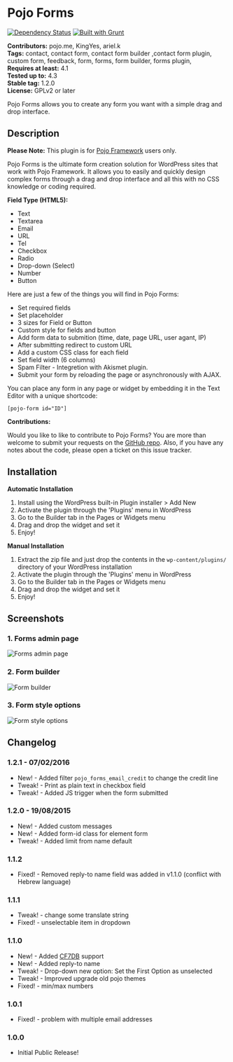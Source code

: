 # Pojo Forms #
[![Dependency Status](https://david-dm.org/pojome/pojo-forms/dev-status.svg)](https://david-dm.org/pojome/pojo-forms#info=devDependencies) [![Built with Grunt](https://cdn.gruntjs.com/builtwith.png)](http://gruntjs.com/)

**Contributors:** pojo.me, KingYes, ariel.k  
**Tags:** contact, contact form, contact form builder ,contact form plugin, custom form, feedback, form, forms, form builder, forms plugin,  
**Requires at least:** 4.1  
**Tested up to:** 4.3  
**Stable tag:** 1.2.0  
**License:** GPLv2 or later  

Pojo Forms allows you to create any form you want with a simple drag and drop interface.

## Description ##

**Please Note:** This plugin is for [Pojo Framework][1] users only.

Pojo Forms is the ultimate form creation solution for WordPress sites that work with Pojo Framework. It allows you to easily and quickly design complex forms through a drag and drop interface and all this with no CSS knowledge or coding required.

<strong>Field Type (HTML5):</strong>

* Text
* Textarea
* Email
* URL
* Tel
* Checkbox
* Radio
* Drop-down (Select)
* Number
* Button

Here are just a few of the things you will find in Pojo Forms:

* Set required fields
* Set placeholder
* 3 sizes for Field or Button
* Custom style for fields and button
* Add form data to submition (time, date, page URL, user agant, IP)
* After submitting redirect to custom URL
* Add a custom CSS class for each field
* Set field width (6 columns)
* Spam Filter - Integretion with Akismet plugin.
* Submit your form by reloading the page or asynchronously with AJAX.

You can place any form in any page or widget by embedding it in the Text Editor with a unique shortcode:

<code>[pojo-form id="ID"]</code>

**Contributions:**

Would you like to like to contribute to Pojo Forms? You are more than welcome to submit your requests on the [GitHub repo][2]. Also, if you have any notes about the code, please open a ticket on this issue tracker.

 [1]: http://pojo.me/?utm_source=wp-repo&utm_medium=link&utm_campaign=forms
 [2]: https://github.com/pojome/pojo-forms

## Installation ##

**Automatic Installation**

1. Install using the WordPress built-in Plugin installer > Add New
1. Activate the plugin through the 'Plugins' menu in WordPress
1. Go to the Builder tab in the Pages or Widgets menu
1. Drag and drop the widget and set it
1. Enjoy!

**Manual Installation**

1. Extract the zip file and just drop the contents in the <code>wp-content/plugins/</code> directory of your WordPress installation
1. Activate the plugin through the 'Plugins' menu in WordPress
1. Go to the Builder tab in the Pages or Widgets menu
1. Drag and drop the widget and set it
1. Enjoy!

## Screenshots ##

### 1. Forms admin page ###
![Forms admin page](http://s.wordpress.org/extend/plugins/pojo-forms/screenshot-1.png)

### 2. Form builder ###
![Form builder](http://s.wordpress.org/extend/plugins/pojo-forms/screenshot-2.png)

### 3. Form style options ###
![Form style options](http://s.wordpress.org/extend/plugins/pojo-forms/screenshot-3.png)


## Changelog ##

### 1.2.1 - 07/02/2016 ###
* New! - Added filter `pojo_forms_email_credit` to change the credit line
* Tweak! - Print as plain text in checkbox field
* Tweak! - Added JS trigger when the form submitted

### 1.2.0 - 19/08/2015 ###
* New! - Added custom messages
* New! - Added form-id class for element form
* Tweak! - Added limit from name default

### 1.1.2 ###
* Fixed! - Removed reply-to name field was added in v1.1.0 (conflict with Hebrew language)

### 1.1.1 ###
* Tweak! - change some translate string
* Fixed! - unselectable item in dropdown

### 1.1.0 ###
* New! - Added [CF7DB](https://wordpress.org/plugins/contact-form-7-to-database-extension/) support
* New! - Added reply-to name 
* Tweak! - Drop-down new option: Set the First Option as unselected 
* Tweak! - Improved upgrade old pojo themes
* Fixed! - min/max numbers

### 1.0.1 ###
* Fixed! - problem with multiple email addresses

### 1.0.0 ###
* Initial Public Release!